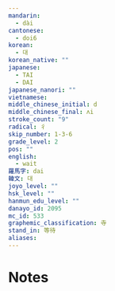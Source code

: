 ```yaml
---
mandarin:
  - dài
cantonese:
  - doi6
korean:
  - 대
korean_native: ""
japanese:
  - TAI
  - DAI
japanese_nanori: ""
vietnamese:
middle_chinese_initial: d
middle_chinese_final: ʌi
stroke_count: "9"
radical: 彳
skip_number: 1-3-6
grade_level: 2
pos: ""
english:
  - wait
羅馬字: dai
韓文: 대
joyo_level: ""
hsk_level: ""
hanmun_edu_level: ""
danayo_id: 2095
mc_id: 533
graphemic_classification: 寺
stand_in: 等待
aliases:
---
```


# Notes
